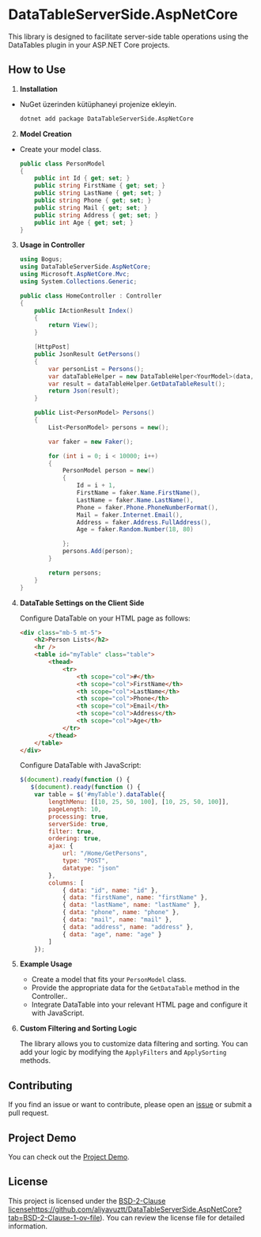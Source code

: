 # DataTableServerSide.AspNetCore

This library is designed to facilitate server-side table operations using the DataTables plugin in your ASP.NET Core projects.


## How to Use

1. **Installation**

  - NuGet üzerinden kütüphaneyi projenize ekleyin.

    ```bash
    dotnet add package DataTableServerSide.AspNetCore
    ```

2. **Model Creation**

  - Create your model class.

    ```csharp
    public class PersonModel
    {
        public int Id { get; set; }
        public string FirstName { get; set; }
        public string LastName { get; set; }
        public string Phone { get; set; }
        public string Mail { get; set; }
        public string Address { get; set; }
        public int Age { get; set; }
    }
    ```
3. **Usage in Controller**
    ```csharp
    using Bogus;
    using DataTableServerSide.AspNetCore;
    using Microsoft.AspNetCore.Mvc;
    using System.Collections.Generic;

    public class HomeController : Controller
    {
        public IActionResult Index()
        {
            return View();
        }

        [HttpPost]
        public JsonResult GetPersons()
        {
            var personList = Persons();
            var dataTableHelper = new DataTableHelper<YourModel>(data, Request);
            var result = dataTableHelper.GetDataTableResult();
            return Json(result);
        }

        public List<PersonModel> Persons()
        {
            List<PersonModel> persons = new();

            var faker = new Faker();

            for (int i = 0; i < 10000; i++)
            {
                PersonModel person = new()
                {
                    Id = i + 1,
                    FirstName = faker.Name.FirstName(),
                    LastName = faker.Name.LastName(),
                    Phone = faker.Phone.PhoneNumberFormat(),
                    Mail = faker.Internet.Email(),
                    Address = faker.Address.FullAddress(),
                    Age = faker.Random.Number(18, 80)

                };
                persons.Add(person);
            }

            return persons;
        }
    }
    ```

4. **DataTable Settings on the Client Side**

   Configure DataTable on your HTML page as follows:

    ```html
    <div class="mb-5 mt-5">
        <h2>Person Lists</h2>
        <hr />
        <table id="myTable" class="table">
            <thead>
                <tr>
                    <th scope="col">#</th>
                    <th scope="col">FirstName</th>
                    <th scope="col">LastName</th>
                    <th scope="col">Phone</th>
                    <th scope="col">Email</th>
                    <th scope="col">Address</th>
                    <th scope="col">Age</th>
                </tr>
            </thead>
        </table>
    </div>
    ```
    Configure DataTable with JavaScript:
    
    ```javascript
    $(document).ready(function () {
       $(document).ready(function () {
        var table = $('#myTable').dataTable({
            lengthMenu: [[10, 25, 50, 100], [10, 25, 50, 100]],
            pageLength: 10,
            processing: true,
            serverSide: true,
            filter: true,
            ordering: true,
            ajax: {
                url: "/Home/GetPersons",
                type: "POST",
                datatype: "json"
            },
            columns: [
                { data: "id", name: "id" },
                { data: "firstName", name: "firstName" },
                { data: "lastName", name: "lastName" },
                { data: "phone", name: "phone" },
                { data: "mail", name: "mail" },
                { data: "address", name: "address" },
                { data: "age", name: "age" }
            ]
        });
    ```

5. **Example Usage**

    - Create a model that fits your `PersonModel` class.
    - Provide the appropriate data for the `GetDataTable` method in the Controller..
    - Integrate DataTable into your relevant HTML page and configure it with JavaScript.

6. **Custom Filtering and Sorting Logic**

    The library allows you to customize data filtering and sorting. You can add your logic by modifying the `ApplyFilters` and `ApplySorting` methods.

## Contributing
If you find an issue or want to contribute, please open an [issue](https://github.com/aliyavuztt/DataTableServerSide.AspNetCore/issues) or submit a pull request.

## Project Demo

You can check out the [Project Demo](https://github.com/aliyavuztt/ServerSideTable.Demo).

## License

This project is licensed under the [BSD-2-Clause license](https://github.com/aliyavuztt/DataTableServerSide.AspNetCore?tab=BSD-2-Clause-1-ov-file)https://github.com/aliyavuztt/DataTableServerSide.AspNetCore?tab=BSD-2-Clause-1-ov-file). You can review the license file for detailed information.
